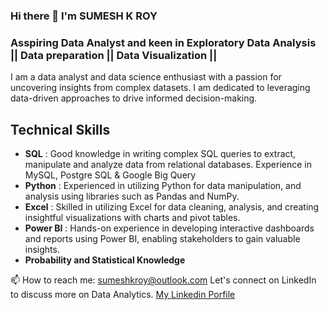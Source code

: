 ### Hi there 👋  I'm SUMESH K ROY
### Asspiring Data Analyst and keen in Exploratory Data Analysis || Data preparation || Data Visualization ||

<!--

Here are some ideas to get you started:

- 🔭 I’m currently working on .
- 🌱 I’m currently learning ...
- 👯 I’m looking to collaborate on ...
- 🤔 I’m looking for help with ...
- 💬 Ask me about ...
- 📫 How to reach me: ...
- 😄 Pronouns: ...
- ⚡ Fun fact: ...
-->
I am a data analyst and data science enthusiast with a passion for uncovering insights from complex datasets. I am dedicated to leveraging data-driven approaches to drive informed decision-making.




## Technical Skills
- **SQL** :  Good knowledge in writing complex SQL queries to extract, manipulate and analyze data from relational databases. Experience in  MySQL, Postgre SQL & Google Big Query
- **Python** :  Experienced in utilizing Python for data manipulation, and analysis using libraries such as Pandas and NumPy.
- **Excel** :  Skilled in utilizing Excel for data cleaning, analysis, and creating insightful visualizations with charts and pivot tables.
- **Power BI** :  Hands-on experience in developing interactive dashboards and reports using Power BI, enabling stakeholders to gain valuable insights.
- **Probability and Statistical Knowledge**


📫 How to reach me:  [sumeshkroy@outlook.com]()
Let's connect on LinkedIn to discuss more on Data Analytics. [My Linkedin Porfile](https://www.linkedin.com/in/sumeshkroy/)
